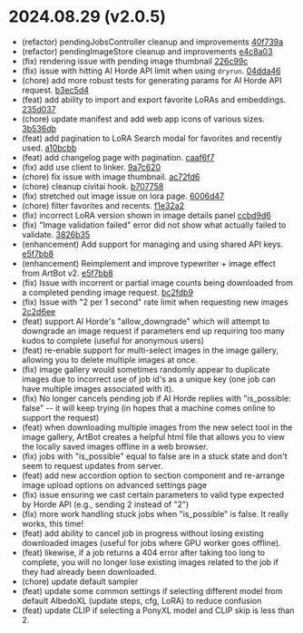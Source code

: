 # 2024.08.29 (v2.0.5)

- (refactor) pendingJobsController cleanup and improvements [40f739a](https://github.com/Haidra-Org/artbot/commit/40f739a68c41cc300bb14ab37b9e1329ac388909)
- (refactor) pendingImageStore cleanup and improvements [e4c8a03](https://github.com/Haidra-Org/artbot/commit/e4c8a03f065315dece5216995d735adc4ccc15ee)
- (fix) rendering issue with pending image thumbnail [226c99c](https://github.com/Haidra-Org/artbot/commit/226c99c9eeac516dbf38f0b90564e2cb9f6cee69)
- (fix) issue with hitting AI Horde API limit when using `dryrun`. [04dda46](https://github.com/Haidra-Org/artbot/commit/04dda4662e8b4945d197fafe764ed3d9b6647d5c)
- (chore) add more robust tests for generating params for AI Horde API request. [b3ec5d4](https://github.com/Haidra-Org/artbot/commit/b3ec5d49478772edf019161cbb6bf49e75a69522)
- (feat) add ability to import and export favorite LoRAs and embeddings. [235d037](https://github.com/Haidra-Org/artbot/commit/235d037af954a8b57e6434f9d3f7dfa33a585d7c)
- (chore) update manifest and add web app icons of various sizes. [3b536db](https://github.com/Haidra-Org/artbot/commit/3b536db1a25c64f5da5449cddb5413715840aef5)
- (feat) add pagination to LoRA Search modal for favorites and recently used. [a10bcbb](https://github.com/Haidra-Org/artbot/commit/a10bcbb1ee84fff3a82a13e2d07ee2258a213881)
- (feat) add changelog page with pagination. [caaf6f7](https://github.com/Haidra-Org/artbot/commit/caaf6f7a1412f992ddb0eab62708a96c542bdfa1)
- (fix) add use client to linker. [9a7c620](https://github.com/Haidra-Org/artbot/commit/9a7c620973b68674dd12b34d8cf88ab149c01c85)
- (chore) fix issue with image thumbnail. [ac72fd6](https://github.com/Haidra-Org/artbot/commit/ac72fd681f892cceb06cffe0fe8153b3d2cfce1b)
- (chore) cleanup civitai hook. [b707758](https://github.com/Haidra-Org/artbot/commit/b707758e186ba5937b9535474666930057891cd5)
- (fix) stretched out image issue on lora page. [6006d47](https://github.com/Haidra-Org/artbot/commit/6006d4736b0c676fd6649bf1515404562e87dac6)
- (chore) filter favorites and recents. [f1e32a2](https://github.com/Haidra-Org/artbot/commit/f1e32a247ee50f01377a9fd31a2bcf7c2863c730)
- (fix) incorrect LoRA version shown in image details panel [ccbd9d6](https://github.com/Haidra-Org/artbot/commit/ccbd9d6dd79f9f5038237cbcc5abdefa31a778a9)
- (fix) "Image validation failed" error did not show what actually failed to validate. [3826b35](https://github.com/Haidra-Org/artbot/commit/3826b3501deece1a07b9b9378744f4aefad5be82)
- (enhancement) Add support for managing and using shared API keys. [e5f7bb8](https://github.com/Haidra-Org/artbot/commit/e5f7bb8f0a31232572af19ab6dfefa1f415f3b91)
- (enhancement) Reimplement and improve typewriter + image effect from ArtBot v2. [e5f7bb8](https://github.com/Haidra-Org/artbot/commit/e5f7bb8f0a31232572af19ab6dfefa1f415f3b91)
- (fix) Issue with incorrent or partial image counts being downloaded from a completed pending image request. [bc2fdb9](https://github.com/Haidra-Org/artbot/commit/bc2fdb98264a17123943db8849529223a3625369)
- (fix) Issue with "2 per 1 second" rate limit when requesting new images [2c2d6ee](https://github.com/Haidra-Org/artbot/commit/2c2d6eebdaa798ce42cb2d658b38493e1250ca11)
- (feat) support AI Horde's "allow_downgrade" which will attempt to downgrade an image request if parameters end up requiring too many kudos to complete (useful for anonymous users)
- (feat) re-enable support for multi-select images in the image gallery, allowing you to delete multiple images at once.
- (fix) image gallery would sometimes randomly appear to duplicate images due to incorrect use of job id's as a unique key (one job can have multiple images associated with it).
- (fix) No longer cancels pending job if AI Horde replies with "is_possible: false" -- it will keep trying (in hopes that a machine comes online to support the request)
- (feat) when downloading multiple images from the new select tool in the image gallery, ArtBot creates a helpful html file that allows you to view the locally saved images offline in a web browser.
- (fix) jobs with "is_possible" equal to false are in a stuck state and don't seem to request updates from server.
- (feat) add new accordion option to section component and re-arrange image upload options on advanced settings page
- (fix) issue ensuring we cast certain parameters to valid type expected by Horde API (e.g., sending 2 instead of "2")
- (fix) more work handling stuck jobs when "is_possible" is false. It really works, this time!
- (feat) add ability to cancel job in progress without losing existing downloaded images (useful for jobs where GPU worker goes offline).
- (feat) likewise, if a job returns a 404 error after taking too long to complete, you will no longer lose existing images related to the job if they had already been downloaded.
- (chore) update default sampler
- (feat) update some common settings if selecting different model from default AlbedoXL (update steps, cfg, LoRA) to reduce confusion
- (feat) update CLIP if selecting a PonyXL model and CLIP skip is less than 2.
